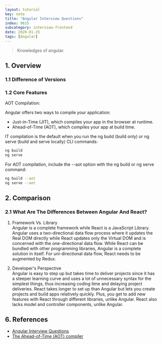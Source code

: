 ```yaml
---
layout: tutorial
key: note
title: "Angular Interview Questions"
index: 9615
subcategory: interview-frontend
date: 2020-01-25
tags: [Angular]
---
```


> Knowledges of angular.

## 1. Overview
### 1.1 Difference of Versions
### 1.2 Core Features
AOT Compilation:

Angular offers two ways to compile your application:
* Just-in-Time (JIT), which compiles your app in the browser at runtime.
* Ahead-of-Time (AOT), which compiles your app at build time.

IT compilation is the default when you run the ng build (build only) or ng serve (build and serve locally) CLI commands:
```sh
ng build
ng serve
```
For AOT compilation, include the --aot option with the ng build or ng serve command:
```sh
ng build --aot
ng serve --aot
```

## 2. Comparison
### 2.1 What Are The Differences Between Angular And React?
1) Framework Vs. Library  
Angular is a complete framework while React is a JavaScript Library. Angular uses a two-directional data flow process where it updates the Real DOM directly while React updates only the Virtual DOM and is concerned with the one-directional data flow. While React can be bundled with other programming libraries, Angular is a complete solution in itself. For uni-directional data flow, React needs to be augmented by Redux.

2) Developer's Perspective  
Angular is easy to step up but takes time to deliver projects since it has a steeper learning curve and uses a lot of unnecessary syntax for the simplest things, thus increasing coding time and delaying project deliveries. React takes longer to set up than Angular but lets you create projects and build apps relatively quickly. Plus, you get to add new features with React through different libraries, unlike Angular. React also lacks model and controller components, unlike Angular.

## 6. References
* [Angular Interview Questions](https://hackr.io/blog/angular-interview-questions)
* [The Ahead-of-Time (AOT) compiler](https://angular.io/guide/aot-compiler)
